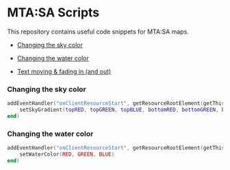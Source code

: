 # MTA:SA Scripts
This repository contains useful code snippets for MTA:SA maps.

* [Changing the sky color](#changing-the-sky-color)

* [Changing the water color](#changing-the-water-color)

* [Text moving & fading in (and out)](text/Move-&-fade-in-(&-out).lua)


### Changing the sky color
```lua
addEventHandler("onClientResourceStart", getResourceRootElement(getThisResource()), function()
	setSkyGradient(topRED, topGREEN, topBLUE, bottomRED, bottomGREEN, bottomBLUE)
end)
```

### Changing the water color
```lua
addEventHandler("onClientResourceStart", getResourceRootElement(getThisResource()), function()
	setWaterColor(RED, GREEN, BLUE)
end)
```
